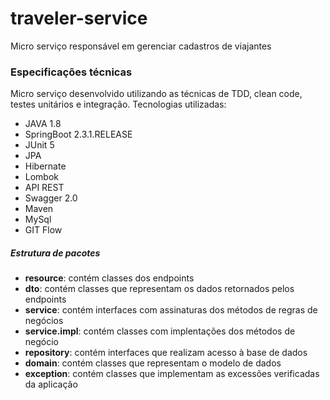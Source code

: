 # traveler-service
Micro serviço responsável em gerenciar cadastros de viajantes

### Especificações técnicas
Micro serviço desenvolvido utilizando as técnicas de TDD, clean code, testes unitários e integração.
Tecnologias utilizadas:
* JAVA 1.8
* SpringBoot 2.3.1.RELEASE
* JUnit 5
* JPA
* Hibernate
* Lombok
* API REST
* Swagger 2.0
* Maven
* MySql
* GIT Flow

##### Estrutura de pacotes
* **resource**: contém classes dos endpoints
* **dto**: contém classes que representam os dados retornados pelos endpoints
* **service**: contém interfaces com assinaturas dos métodos de regras de negócios
* **service.impl**: contém classes com implentações dos métodos de negócio
* **repository**: contém interfaces que realizam acesso à base de dados
* **domain**: contém classes que representam o modelo de dados
* **exception**: contém classes que implementam as excessões verificadas da aplicação



